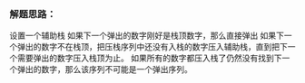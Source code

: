 ### 解题思路：
设置一个辅助栈
如果下一个弹出的数字刚好是栈顶数字，那么直接弹出
如果下一个弹出的数字不在栈顶，把压栈序列中还没有入栈的数字压入辅助栈，直到把下一个需要弹出的数字压入栈顶为止。
如果所有的数字都压入栈了仍然没有找到下一个弹出的数字，那么该序列不可能是一个弹出序列。